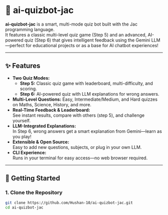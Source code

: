 # 🤖 ai-quizbot-jac

**ai-quizbot-jac** is a smart, multi-mode quiz bot built with the Jac programming language.  
It features a classic multi-level quiz game (Step 5) and an advanced, AI-powered quiz (Step 6) that gives intelligent feedback using the Gemini LLM—perfect for educational projects or as a base for AI chatbot experiences!

---

## ✨ Features

- **Two Quiz Modes:**  
  - **Step 5:** Classic quiz game with leaderboard, multi-difficulty, and scoring.  
  - **Step 6:** AI-powered quiz with LLM explanations for wrong answers.
- **Multi-Level Questions:** Easy, Intermediate/Medium, and Hard quizzes on Maths, Science, History, and more.
- **Real-Time Feedback & Leaderboard:**  
  See instant results, compare with others (step 5), and challenge yourself.
- **LLM-Integrated Explanations:**  
  In Step 6, wrong answers get a smart explanation from Gemini—learn as you play!
- **Extensible & Open Source:**  
  Easy to add new questions, subjects, or plug in your own LLM.
- **CLI Experience:**  
  Runs in your terminal for easy access—no web browser required.

---

## 🚀 Getting Started

### 1. Clone the Repository

```bash
git clone https://github.com/Hushan-10/ai-quizbot-jac.git
cd ai-quizbot-jac

